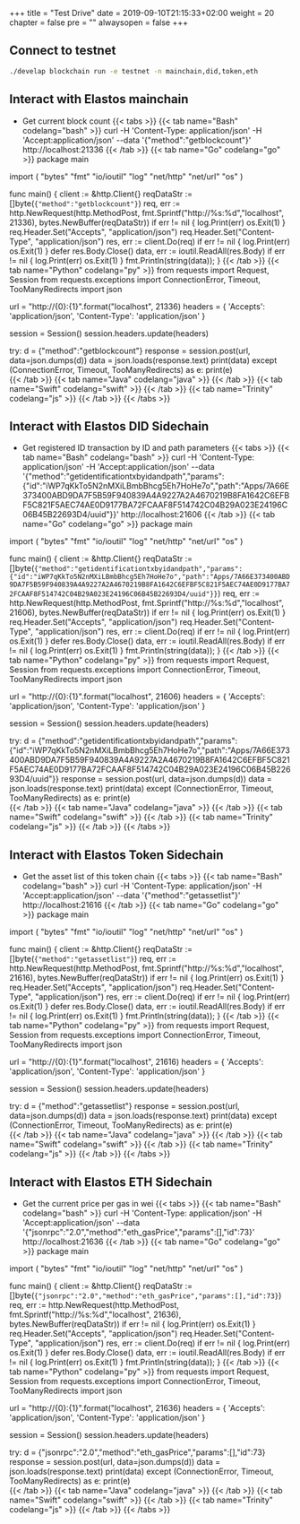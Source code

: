 +++
title = "Test Drive"
date = 2019-09-10T21:15:33+02:00
weight = 20
chapter = false
pre = ""
alwaysopen = false
+++ 

## Connect to testnet
```bash
./develap blockchain run -e testnet -n mainchain,did,token,eth
```

## Interact with Elastos mainchain
- Get current block count
{{< tabs >}}
    {{< tab name="Bash" codelang="bash" >}} 
curl -H 'Content-Type: application/json' -H 'Accept:application/json' --data '{"method":"getblockcount"}' http://localhost:21336
    {{< /tab >}}
    {{< tab name="Go" codelang="go" >}} 
package main

import (
    "bytes"
    "fmt"
    "io/ioutil"
    "log"
    "net/http"
    "net/url"
    "os"
)

func main() {
    client := &http.Client{}
    reqDataStr := []byte(`{"method":"getblockcount"}`)
    req, err := http.NewRequest(http.MethodPost, fmt.Sprintf("http://%s:%d","localhost", 21336), bytes.NewBuffer(reqDataStr))
    if err != nil {
      log.Print(err)
      os.Exit(1)
    }
    req.Header.Set("Accepts", "application/json")
    req.Header.Set("Content-Type", "application/json")
    res, err := client.Do(req)
    if err != nil {
      log.Print(err)
      os.Exit(1)
    }
    defer res.Body.Close()
    data, err := ioutil.ReadAll(res.Body)
    if err != nil {
      log.Print(err)
      os.Exit(1)
    }
    fmt.Println(string(data));
}
    {{< /tab >}}
    {{< tab name="Python" codelang="py" >}} 
from requests import Request, Session
from requests.exceptions import ConnectionError, Timeout, TooManyRedirects
import json

url = "http://{0}:{1}".format("localhost", 21336)
headers = {
    'Accepts': 'application/json',
    'Content-Type': 'application/json'
}

session = Session()
session.headers.update(headers)

try:
    d = {"method":"getblockcount"}
    response = session.post(url, data=json.dumps(d)) 
    data = json.loads(response.text)
    print(data)
except (ConnectionError, Timeout, TooManyRedirects) as e:
    print(e)    
    {{< /tab >}}
    {{< tab name="Java" codelang="java" >}} 
    {{< /tab >}} 
    {{< tab name="Swift" codelang="swift" >}} 
    {{< /tab >}} 
    {{< tab name="Trinity" codelang="js" >}} 
    {{< /tab >}} 
{{< /tabs >}}

## Interact with Elastos DID Sidechain
- Get registered ID transaction by ID and path parameters
{{< tabs >}}
    {{< tab name="Bash" codelang="bash" >}} 
curl -H 'Content-Type: application/json' -H 'Accept:application/json' --data '{"method":"getidentificationtxbyidandpath","params":{"id":"iWP7qKkTo5N2nMXiLBmbBhcg5Eh7HoHe7o","path":"Apps/7A66E373400ABD9DA7F5B59F940839A4A9227A2A4670219B8FA1642C6EFBF5C821F5AEC74AE0D9177BA72FCAAF8F514742C04B29A023E24196C06B45B22693D4/uuid"}}' http://localhost:21606
    {{< /tab >}}
    {{< tab name="Go" codelang="go" >}} 
package main

import (
    "bytes"
    "fmt"
    "io/ioutil"
    "log"
    "net/http"
    "net/url"
    "os"
)

func main() {
    client := &http.Client{}
    reqDataStr := []byte(`{"method":"getidentificationtxbyidandpath","params":{"id":"iWP7qKkTo5N2nMXiLBmbBhcg5Eh7HoHe7o","path":"Apps/7A66E373400ABD9DA7F5B59F940839A4A9227A2A4670219B8FA1642C6EFBF5C821F5AEC74AE0D9177BA72FCAAF8F514742C04B29A023E24196C06B45B22693D4/uuid"}}`)
    req, err := http.NewRequest(http.MethodPost, fmt.Sprintf("http://%s:%d","localhost", 21606), bytes.NewBuffer(reqDataStr))
    if err != nil {
      log.Print(err)
      os.Exit(1)
    }
    req.Header.Set("Accepts", "application/json")
    req.Header.Set("Content-Type", "application/json")
    res, err := client.Do(req)
    if err != nil {
      log.Print(err)
      os.Exit(1)
    }
    defer res.Body.Close()
    data, err := ioutil.ReadAll(res.Body)
    if err != nil {
      log.Print(err)
      os.Exit(1)
    }
    fmt.Println(string(data));
}
    {{< /tab >}}
    {{< tab name="Python" codelang="py" >}} 
from requests import Request, Session
from requests.exceptions import ConnectionError, Timeout, TooManyRedirects
import json

url = "http://{0}:{1}".format("localhost", 21606)
headers = {
    'Accepts': 'application/json',
    'Content-Type': 'application/json'
}

session = Session()
session.headers.update(headers)

try:
    d = {"method":"getidentificationtxbyidandpath","params":{"id":"iWP7qKkTo5N2nMXiLBmbBhcg5Eh7HoHe7o","path":"Apps/7A66E373400ABD9DA7F5B59F940839A4A9227A2A4670219B8FA1642C6EFBF5C821F5AEC74AE0D9177BA72FCAAF8F514742C04B29A023E24196C06B45B22693D4/uuid"}}
    response = session.post(url, data=json.dumps(d)) 
    data = json.loads(response.text)
    print(data)
except (ConnectionError, Timeout, TooManyRedirects) as e:
    print(e)    
    {{< /tab >}}
    {{< tab name="Java" codelang="java" >}} 
    {{< /tab >}} 
    {{< tab name="Swift" codelang="swift" >}} 
    {{< /tab >}} 
    {{< tab name="Trinity" codelang="js" >}} 
    {{< /tab >}} 
{{< /tabs >}}

## Interact with Elastos Token Sidechain
- Get the asset list of this token chain
{{< tabs >}}
    {{< tab name="Bash" codelang="bash" >}} 
curl -H 'Content-Type: application/json' -H 'Accept:application/json' --data '{"method":"getassetlist"}' http://localhost:21616
    {{< /tab >}}
    {{< tab name="Go" codelang="go" >}} 
package main

import (
    "bytes"
    "fmt"
    "io/ioutil"
    "log"
    "net/http"
    "net/url"
    "os"
)

func main() {
    client := &http.Client{}
    reqDataStr := []byte(`{"method":"getassetlist"}`)
    req, err := http.NewRequest(http.MethodPost, fmt.Sprintf("http://%s:%d","localhost", 21616), bytes.NewBuffer(reqDataStr))
    if err != nil {
      log.Print(err)
      os.Exit(1)
    }
    req.Header.Set("Accepts", "application/json")
    req.Header.Set("Content-Type", "application/json")
    res, err := client.Do(req)
    if err != nil {
      log.Print(err)
      os.Exit(1)
    }
    defer res.Body.Close()
    data, err := ioutil.ReadAll(res.Body)
    if err != nil {
      log.Print(err)
      os.Exit(1)
    }
    fmt.Println(string(data));
}
    {{< /tab >}}
    {{< tab name="Python" codelang="py" >}} 
from requests import Request, Session
from requests.exceptions import ConnectionError, Timeout, TooManyRedirects
import json

url = "http://{0}:{1}".format("localhost", 21616)
headers = {
    'Accepts': 'application/json',
    'Content-Type': 'application/json'
}

session = Session()
session.headers.update(headers)

try:
    d = {"method":"getassetlist"}
    response = session.post(url, data=json.dumps(d)) 
    data = json.loads(response.text)
    print(data)
except (ConnectionError, Timeout, TooManyRedirects) as e:
    print(e)    
    {{< /tab >}}
    {{< tab name="Java" codelang="java" >}} 
    {{< /tab >}} 
    {{< tab name="Swift" codelang="swift" >}} 
    {{< /tab >}} 
    {{< tab name="Trinity" codelang="js" >}} 
    {{< /tab >}} 
{{< /tabs >}}

## Interact with Elastos ETH Sidechain
- Get the current price per gas in wei
{{< tabs >}}
    {{< tab name="Bash" codelang="bash" >}} 
curl -H 'Content-Type: application/json' -H 'Accept:application/json' --data '{"jsonrpc":"2.0","method":"eth_gasPrice","params":[],"id":73}' http://localhost:21636
    {{< /tab >}}
    {{< tab name="Go" codelang="go" >}} 
package main

import (
    "bytes"
    "fmt"
    "io/ioutil"
    "log"
    "net/http"
    "net/url"
    "os"
)

func main() {
    client := &http.Client{}
    reqDataStr := []byte(`{"jsonrpc":"2.0","method":"eth_gasPrice","params":[],"id":73}`)
    req, err := http.NewRequest(http.MethodPost, fmt.Sprintf("http://%s:%d","localhost", 21636), bytes.NewBuffer(reqDataStr))
    if err != nil {
      log.Print(err)
      os.Exit(1)
    }
    req.Header.Set("Accepts", "application/json")
    req.Header.Set("Content-Type", "application/json")
    res, err := client.Do(req)
    if err != nil {
      log.Print(err)
      os.Exit(1)
    }
    defer res.Body.Close()
    data, err := ioutil.ReadAll(res.Body)
    if err != nil {
      log.Print(err)
      os.Exit(1)
    }
    fmt.Println(string(data));
}
    {{< /tab >}}
    {{< tab name="Python" codelang="py" >}} 
from requests import Request, Session
from requests.exceptions import ConnectionError, Timeout, TooManyRedirects
import json

url = "http://{0}:{1}".format("localhost", 21636)
headers = {
    'Accepts': 'application/json',
    'Content-Type': 'application/json'
}

session = Session()
session.headers.update(headers)

try:
    d = {"jsonrpc":"2.0","method":"eth_gasPrice","params":[],"id":73}
    response = session.post(url, data=json.dumps(d)) 
    data = json.loads(response.text)
    print(data)
except (ConnectionError, Timeout, TooManyRedirects) as e:
    print(e)    
    {{< /tab >}}
    {{< tab name="Java" codelang="java" >}} 
    {{< /tab >}} 
    {{< tab name="Swift" codelang="swift" >}} 
    {{< /tab >}} 
    {{< tab name="Trinity" codelang="js" >}} 
    {{< /tab >}} 
{{< /tabs >}}